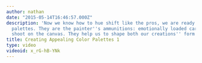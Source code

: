 ```yaml
---
author: nathan
date: "2015-05-14T16:46:57.000Z"
description: 'Now we know how to hue shift like the pros, we are ready to tackle color
  palettes. They are the painter''s ammunitions: emotionally loaded cartridges to
  shoot on the canvas. They help us to shape both our creations'' form and its content.'
title: Creating Appealing Color Palettes 1
type: video
videoid: x_rG-hB-YNk
---
```


